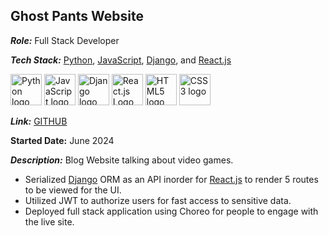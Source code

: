 ## Ghost Pants Website
***Role:*** Full Stack Developer

***Tech Stack:*** [Python](https://www.python.org/), [JavaScript](https://ecma-international.org/publications-and-standards/standards/ecma-262/), [Django](https://www.djangoproject.com/), and [React.js](https://react.dev/)

[<img src="https://upload.wikimedia.org/wikipedia/commons/c/c3/Python-logo-notext.svg" alt="Python logo" height="50">](https://www.python.org/) [<img src="https://upload.wikimedia.org/wikipedia/commons/6/6a/JavaScript-logo.png" alt="JavaScript logo" height="50">](https://ecma-international.org/publications-and-standards/standards/ecma-262/) [<img src="https://static.djangoproject.com/img/logos/django-logo-negative.png" alt="Django logo" height="50">](https://www.djangoproject.com/) [<img src="https://upload.wikimedia.org/wikipedia/commons/a/a7/React-icon.svg" alt="React.js Logo" height="50">](https://react.dev/) [<img src="https://upload.wikimedia.org/wikipedia/commons/3/38/HTML5_Badge.svg" alt="HTML5 logo" height="50">](https://html.spec.whatwg.org/) [<img src="https://upload.wikimedia.org/wikipedia/commons/6/62/CSS3_logo.svg" alt="CSS3 logo" height="50">](https://www.w3.org/TR/CSS/)

***Link:*** [GITHUB](https://github.com/robert-godlewski/ghost_pants_website)

**Started Date:** June 2024

***Description:*** Blog Website talking about video games.
* Serialized [Django](https://www.djangoproject.com/) ORM as an API inorder for [React.js](https://react.dev/) to render 5 routes to be viewed for the UI.
* Utilized JWT to authorize users for fast access to sensitive data.
* Deployed full stack application using Choreo for people to engage with the live site.